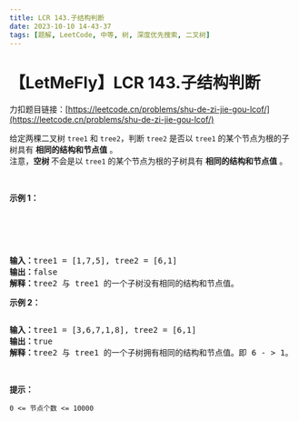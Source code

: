 ```yaml
---
title: LCR 143.子结构判断
date: 2023-10-10 14-43-37
tags: [题解, LeetCode, 中等, 树, 深度优先搜索, 二叉树]
---
```


# 【LetMeFly】LCR 143.子结构判断

力扣题目链接：[https://leetcode.cn/problems/shu-de-zi-jie-gou-lcof/](https://leetcode.cn/problems/shu-de-zi-jie-gou-lcof/)

<p>给定两棵二叉树 <code>tree1</code> 和 <code>tree2</code>，判断 <code>tree2</code> 是否以 <code>tree1</code> 的某个节点为根的子树具有 <strong>相同的结构和节点值</strong> 。<br />
注意，<strong>空树&nbsp;</strong>不会是以 <code>tree1</code> 的某个节点为根的子树具有 <strong>相同的结构和节点值</strong> 。</p>

<p>&nbsp;</p>

<p><strong>示例 1：</strong></p>

<p>&nbsp;</p>

<p><img alt="" src="https://pic.leetcode.cn/1694684670-vwyIgY-two_tree.png" /></p>

<p>&nbsp;</p>

<pre>
<strong>输入：</strong>tree1 = [1,7,5], tree2 = [6,1]
<strong>输出：</strong>false
<strong>解释：</strong>tree2 与 tree1 的一个子树没有相同的结构和节点值。
</pre>

<p><strong>示例 2：</strong></p>

<p><img alt="" src="https://pic.leetcode.cn/1694685602-myWXCv-two_tree_2.png" /></p>

<pre>
<strong>输入：</strong>tree1 = [3,6,7,1,8], tree2 = [6,1]
<strong>输出：</strong>true
<strong>解释：</strong>tree2 与 tree1 的一个子树拥有相同的结构和节点值。即 6 - &gt; 1。</pre>

<p>&nbsp;</p>

<p><strong>提示：</strong></p>

<p><code>0 &lt;= 节点个数 &lt;= 10000</code></p>


    
